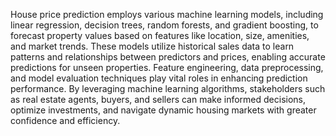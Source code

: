 House price prediction employs various machine learning models, including linear regression, decision trees, random forests, and gradient boosting, to forecast property values based on features like location, size, amenities, and market trends. These models utilize historical sales data to learn patterns and relationships between predictors and prices, enabling accurate predictions for unseen properties. Feature engineering, data preprocessing, and model evaluation techniques play vital roles in enhancing prediction performance. By leveraging machine learning algorithms, stakeholders such as real estate agents, buyers, and sellers can make informed decisions, optimize investments, and navigate dynamic housing markets with greater confidence and efficiency.
